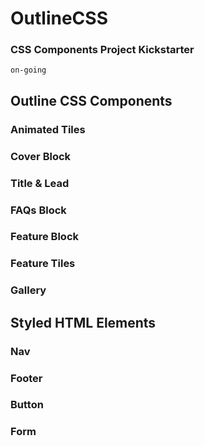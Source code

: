 # OutlineCSS
### CSS Components Project Kickstarter

`on-going`


## Outline CSS Components

### Animated Tiles

### Cover Block

### Title & Lead

### FAQs Block

### Feature Block

### Feature Tiles

### Gallery


## Styled HTML Elements

### Nav

### Footer

### Button

### Form

